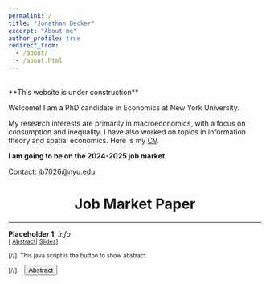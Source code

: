 ```yaml
---
permalink: /
title: "Jonathan Becker"
excerpt: "About me"
author_profile: true
redirect_from: 
  - /about/
  - /about.html
---
```


<br />
**This website is under construction**

Welcome! I am a PhD candidate in Economics at New York University.  

My research interests are primarily in macroeconomics, with a focus on consumption and inequality. I have also worked on topics in information theory and spatial economics. Here is my [CV](files/).

**I am going to be on the 2024-2025 job market.**

Contact: jb7026@nyu.edu 


# <center> Job Market Paper  </center>
- - -

**Placeholder 1**, *info* <br />
<small>[ <a href="#/" onclick="visib('Placeholder1')">Abstract</a>| [Slides][Slides1]] 

<div id="Placeholder1" style="display: none; text-align: justify; line-height: 1.2" ><small>
Abstract text 1.
</small><br><br/></div>

[Slides1]: http://arxiv.org


[//]: This java script is the button to show abstract
 <script>
  function visib(id) {
   var x = document.getElementById(id);
   if (x.style.display === "block") {
     x.style.display = "none";
   } else {
     x.style.display = "block";
   }
 }
 </script>

 [//]:&emsp;<button onclick="visib('polariz')" class="btn btn--inverse btn--small">Abstract</button>

